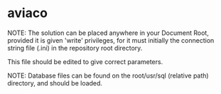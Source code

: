 # aviaco

NOTE: The solution can be placed anywhere in your Document Root, provided it is given 'write' privileges, for it must initially the connection string file (.ini) in the repository root directory.

This file should be edited to give correct parameters.


NOTE: Database files can be found on the root/usr/sql (relative path) directory, and should be loaded.
